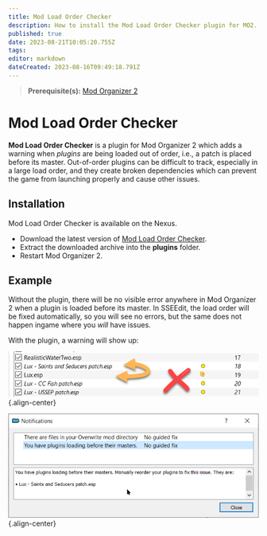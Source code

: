 ```yaml
---
title: Mod Load Order Checker
description: How to install the Mod Load Order Checker plugin for MO2.
published: true
date: 2023-08-21T10:05:20.755Z
tags: 
editor: markdown
dateCreated: 2023-08-16T09:49:18.791Z
---
```


> **Prerequisite(s):** [Mod Organizer 2](/getting-started/initial-setup/mod-organizer-2)

# Mod Load Order Checker

**Mod Load Order Checker** is a plugin for Mod Organizer 2 which adds a warning when *plugins* are being loaded out of order, i.e., a patch is placed before its master. Out-of-order plugins can be difficult to track, especially in a large load order, and they create broken dependencies which can prevent the game from launching properly and cause other issues.

## Installation

Mod Load Order Checker is available on the Nexus.

- Download the latest version of [Mod Load Order Checker](https://www.nexusmods.com/site/mods/608?tab=files).
- Extract the downloaded archive into the **plugins** folder.
- Restart Mod Organizer 2.

## Example

Without the plugin, there will be no visible error anywhere in Mod Organizer 2 when a plugin is loaded before its master. In SSEEdit, the load order will be fixed automatically, so you will see no errors, but the same does not happen ingame where you *will* have issues.

With the plugin, a warning will show up:

![out-of-order.png](/tools/out-of-order.png){.align-center}

![mo2-warning.png](/tools/mo2-warning.png){.align-center}
